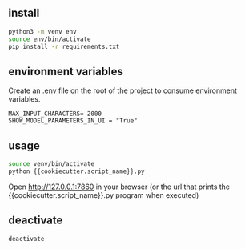 ## install
```bash
python3 -m venv env
source env/bin/activate
pip install -r requirements.txt
```

## environment variables
Create an .env file on the root of the project to consume environment variables.

```
MAX_INPUT_CHARACTERS= 2000
SHOW_MODEL_PARAMETERS_IN_UI = "True"
```

## usage
```bash
source venv/bin/activate
python {{cookiecutter.script_name}}.py
```

Open http://127.0.0.1:7860 in your browser (or the url that prints the {{cookiecutter.script_name}}.py program when executed) 

## deactivate
```bash
deactivate
```
